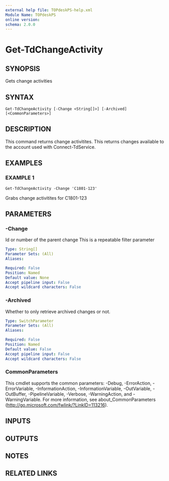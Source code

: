 ```yaml
---
external help file: TOPdeskPS-help.xml
Module Name: TOPdeskPS
online version:
schema: 2.0.0
---
```


# Get-TdChangeActivity

## SYNOPSIS
Gets change activities

## SYNTAX

```
Get-TdChangeActivity [-Change <String[]>] [-Archived] [<CommonParameters>]
```

## DESCRIPTION
This command returns change activitites.
This returns changes available to the account used with Connect-TdService.

## EXAMPLES

### EXAMPLE 1
```
Get-TdChangeActivity -Change 'C1801-123'
```

Grabs change activitites for C1801-123

## PARAMETERS

### -Change
Id or number of the parent change
This is a repeatable filter parameter

```yaml
Type: String[]
Parameter Sets: (All)
Aliases:

Required: False
Position: Named
Default value: None
Accept pipeline input: False
Accept wildcard characters: False
```

### -Archived
Whether to only retrieve archived changes or not.

```yaml
Type: SwitchParameter
Parameter Sets: (All)
Aliases:

Required: False
Position: Named
Default value: False
Accept pipeline input: False
Accept wildcard characters: False
```

### CommonParameters
This cmdlet supports the common parameters: -Debug, -ErrorAction, -ErrorVariable, -InformationAction, -InformationVariable, -OutVariable, -OutBuffer, -PipelineVariable, -Verbose, -WarningAction, and -WarningVariable.
For more information, see about_CommonParameters (http://go.microsoft.com/fwlink/?LinkID=113216).

## INPUTS

## OUTPUTS

## NOTES

## RELATED LINKS
